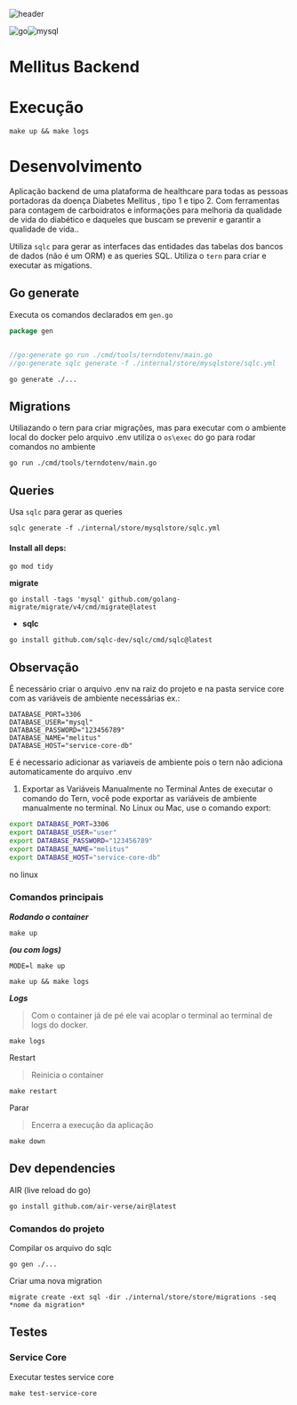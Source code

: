 
![header](https://capsule-render.vercel.app/api?type=venom&color=auto&height=400&section=header&text=Teste%20VR&fontSize=90&rotate=10)

![go](https://img.shields.io/badge/Go-00ADD8?style=for-the-badge&logo=go&logoColor=white)![mysql](https://img.shields.io/badge/MySQL-316192?style=for-the-badge&logo=mysql&logoColor=white)

# Mellitus Backend

# Execução 

```shell 
make up && make logs
```

# Desenvolvimento

Aplicação backend de uma plataforma de healthcare para todas as pessoas portadoras da doença Diabetes Mellitus , tipo 1 e tipo 2. Com ferramentas para contagem de carboidratos e informações para melhoria da qualidade de vida do diabético e daqueles que buscam se prevenir e garantir a qualidade de vida..

Utiliza `sqlc` para gerar as interfaces das entidades das tabelas dos bancos de dados (não é um ORM) e as queries SQL.
Utiliza o `tern` para criar e executar as migations.


## Go generate

Executa os comandos declarados em `gen.go`
```go
package gen 


//go:generate go run ./cmd/tools/terndotenv/main.go
//go:generate sqlc generate -f ./internal/store/mysqlstore/sqlc.yml
```
```shell
go generate ./...
```

## Migrations
Utiliazando o tern para criar migrações, mas para executar com o ambiente local do docker pelo arquivo .env
utiliza o `os\exec` do go para rodar comandos no ambiente

```shell
go run ./cmd/tools/terndotenv/main.go
```

## Queries

Usa `sqlc` para gerar as queries

```shell
sqlc generate -f ./internal/store/mysqlstore/sqlc.yml
```



#### Install all deps:
```shell
go mod tidy
```

**migrate**
```shell
go install -tags 'mysql' github.com/golang-migrate/migrate/v4/cmd/migrate@latest
```

- **sqlc**
```shell
go install github.com/sqlc-dev/sqlc/cmd/sqlc@latest
```


## __Observação__
É necessário criar o arquivo .env na raiz do projeto e na pasta service core com as variáveis de ambiente necessárias
ex.:
```.env
DATABASE_PORT=3306
DATABASE_USER="mysql"
DATABASE_PASSWORD="123456789"
DATABASE_NAME="melitus"
DATABASE_HOST="service-core-db"
```

E é necessario adicionar as variaveis de ambiente pois o tern não adiciona automaticamente do arquivo .env

1. Exportar as Variáveis Manualmente no Terminal
Antes de executar o comando do Tern, você pode exportar as variáveis de ambiente manualmente no terminal. No Linux ou Mac, use o comando export:


```bash
export DATABASE_PORT=3306
export DATABASE_USER="user"
export DATABASE_PASSWORD="123456789"
export DATABASE_NAME="melitus"
export DATABASE_HOST="service-core-db"
```

no linux 

### Comandos principais
***Rodando o container***
```shell
make up
```
___(ou com logs)___
```shell
MODE=l make up
```
```shell
make up && make logs
```

***Logs***
>Com o container já de pé ele vai acoplar o terminal ao terminal de logs do docker.

```shell
make logs
```

Restart
> Reinicia o container
```shell
make restart
```

Parar
>Encerra a execução da aplicação
```shell
make down
```


## Dev dependencies

AIR (live reload do go)
```
go install github.com/air-verse/air@latest 
```
### Comandos do projeto
Compilar os arquivo do sqlc
```shell
go gen ./...
```

Criar uma nova migration

```shell
migrate create -ext sql -dir ./internal/store/store/migrations -seq *nome da migration*
```


## Testes

### Service Core
Executar testes service core
```shell
make test-service-core
```